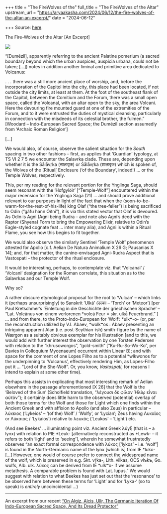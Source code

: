 +++
title = "The FireWolves of the"
full_title = "The FireWolves of the Altar"
upstream_url = "https://aryaakasha.com/2024/06/12/the-fire-wolves-of-the-altar-an-excerpt/"
date = "2024-06-12"

+++
Source: [here](https://aryaakasha.com/2024/06/12/the-fire-wolves-of-the-altar-an-excerpt/).

The Fire-Wolves of the Altar [An Excerpt]

![](https://aryaakasha.com/wp-content/uploads/2024/06/aa-firehowler.png?w=482)

“\[Dumézil\], apparently referring to the ancient Palatine pomerium (a sacred boundary beyond which the urban auspices, auspicia urbana, could not be taken; \[…\]) notes in addition another liminal and primitive area dedicated to Volcanus:

. . . there was a still more ancient place of worship, and, before the incorporation of the Capitol into the city, this place had been located, if not outside the city limits, at least at them. At the foot of the southeast flank of the Capitol, between the Comitium and the Forum, there was a small open space, called the Volcanal, with an altar open to the sky, the area Volcani. Here the devouring fire mounted guard at one of the extremities of the Forum, and to it were entrusted the duties of mystical cleansing, particularly in connection with the misdeeds of its celestial brother, the fulmen.”  
\[Woodard – Indo-European Sacred Space; the Dumézil section assumedly from ‘Archaic Roman Religion’\]

\[…\]

We would also, of course, observe the salient situation for the *South* spacing in two other fashions – first, as applies that ‘Guardian’ typology, at TS VI 2 7 5 we encounter the Salavrka clade. These are, depending upon whether it is the Sālāvṛka (सालावृक) or Śālāvṛka (शालावृक) which is spoken of, the Wolves of the \[Ritual\[ Enclosure (‘of the Boundary’, indeed!) … or the Temple Wolves, respectively.

This, per my reading for the relevant portion for the Ynglinga Saga, should seem resonant with the ‘Hofgylðir’ \[“Temple-Wolf”\] encountered within the major recension for the Ynglinga Saga (21) … and should prove additional relevant to our purposes in light of the fact that when the (soon-to-be-warm-for-the-rest-of-his-life) king Olaf (“the tree-feller”) is being sacrificed to Odin (“gáfu hann Óðni”), it is via this stated vector that Olaf is devoured. As Odin is Agni (Agni being Rudra – and note also Agni’s deed with the Raptor (Shyena) Form to bring the Empowering Elixir, relative to Odin’s Eagle-styled cognate feat … inter many alia), and Agni is within a Ritual Flame, you see how this begins to fit together.

We would also observe the similarly Sentinel ‘Temple Wolf’ phenomenon attested for Apollo \[c.f. Aelian De Natura Animalium X 26 G; Pausanias X 14\]; and, for that matter, the canine-envisaged Agni-Rudra Aspect that is Vastospati – the protector of the ritual enclosure.

It would be interesting, perhaps, to contemplate viz. that ‘Volcanal’ / ‘Volcani’ designation for the Roman correlate, this situation as to the Salavrkas and our Temple Wolf.

Why so?

A rather obscure etymological proposal for the root to ‘Vulcan’ – which links it (perhaps unsurprisingly) to Sanskrit ‘Ulkā’ (उल्का – ‘Torch’ or ‘Meteor’) \[per Paul Kretschmer’s ‘Einleitung in die Geschichte der griechischen Sprache’ – “Lat. Volcānus von einem verlorenen \*volcā Feur = skr. ulkā́ Feuerbrand.” \] … and from there, to the Proto-Indo-European for ‘Wolf’: \*ulkʷ-o- (or, per the reconstruction utilized by V.I. Abaev, \*wolkʷos : Abaev presenting an intriguing apparent Alan (i.e. post-Scythian-ish) smith-figure by the name of Wærgon as a suitably obvious exemplar for his illustration \[and to this, we would add with further interest the observation by one Torsten Pedersen with relation to the “khrusoworgos”, “gold-smith” \[“Ku-Ru-So-Wo-Ko”, per Davies in Colloquium Mycenaeum\] occurrent within Linear B\]; and with space for the comment of one Lopes Filho as to a potential \*wlkwonos for the underpinning to ‘Vulcanus’, effectively rendering Him, as Lopes-Filho put it … “Lord of the She-Wolf”. Or, you know, *Vastospati*, for reasons I intend to explain at some other time).

Perhaps this assists in explicating that most interesting remark of Aelian elsewhere in the passage aforementioned \[X 26\] that the Wolf is the ‘Beloved of the Sun’ (Scholfield translation, “λέγουσι δὲ φίλον Ἡλίῳ εἶναι αὐτόν”); it certainly does little harm to the observed (potential) overlap of both those terms for the Wolf and those for Light which one finds within the Ancient Greek and with affixion to Apollo (and also Zeus) in particular – λύκειος (‘Lykeios’ – ‘(of the) Wolf’ / ‘Wolfy’, or ‘Lycian’; Zeus having Λυκαῖος or Λύκαιος / ‘Lykaios’) relative to λευκός (‘Leukos’ – ‘Light’) etc.

(And see Beekes’ … illuminating point viz. Ancient Greek λύγξ (that is – a lynx) with relation to PIE \*Leuk- \[alternatively reconstructed as \*Lewk- – it refers to both ‘light’ and to ‘seeing’\], wherein he somewhat frustratedly observes “an exact formal correspondence with λύκος \[‘lykos’ – i.e. ‘wolf’\] is found in the North-Germanic name of the lynx \[which is\] from IE \*luko- \[…\] However, one would of course prefer to connect the widespread name of the wolf, which is preserved in e.g. Skt. vṛ́ka-, Lith. vil̃kas, OCS vlъkъ, Go. wulfs, Alb. ulk. λύκος can be derived from IE \*ulkʷo- if we assume metathesis. A comparable problem is found with Lat. lupus.” We would suggest with relation to what Beekes has just set out that the ‘resonance’ to be observed here between these terms for ‘Light’ and for ‘Lyka-‘ (so to speak) is *entirely* uncoincidental …)

------------------------------------------------------------------------

An excerpt from our recent [“On Algiz, Alcis, Ullr, The Germanic Iteration Of Indo-European Sacred Space, And Its Dread Protector”](https://aryaakasha.com/2024/06/12/on-algiz-alcis-ullr-the-germanic-iteration-of-indo-european-sacred-space-and-its-dread-protector/)
